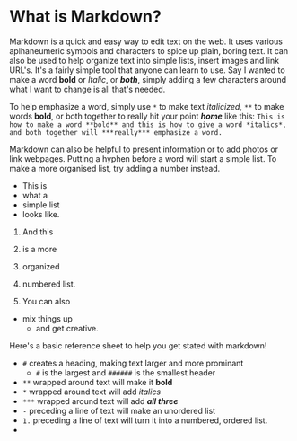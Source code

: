 # What is Markdown?

Markdown is a quick and easy way to edit text on the web. It uses various aplhaneumeric symbols and characters to spice up plain, boring text. It can also be used to help organize text into simple lists, insert images and link URL's. It's a fairly simple tool that anyone can learn to use. Say I wanted to make a word **bold** or *Italic*, or ***both***, simply adding a few characters around what I want to change is all that's needed.

To help emphasize a word, simply use `*` to make text *italicized*, `**` to make words **bold**, or both together to really hit your point ***home*** like this:
  `This is how to make a word **bold** and this is how to give a word *italics*, and both together will ***really*** emphasize a word.`
  
Markdown can also be helpful to present information or to add photos or link webpages. Putting a hyphen before a word will start a simple list. To make a more organised list, try adding a number instead.

- This is
- what a
- simple list
- looks like.

1. And this
2. is a more
3. organized
4. numbered list.

1. You can also
  - mix things up
    - and get creative.

Here's a basic reference sheet to help you get stated with markdown!
- `#` creates a heading, making text larger and more prominant
  - `#` is the largest and `######` is the smallest header
- `**` wrapped around text will make it **bold**
- `*` wrapped around text will add *italics*
- `***` wrapped around text will add ***all three***
- `-` preceding a line of text will make an unordered list
- `1.` preceding a line of text will turn it into a numbered, ordered list.
- 
